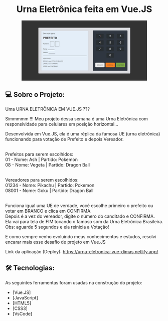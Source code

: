<h1 align="center">
    Urna Eletrônica feita em Vue.JS
</h1>

<p align="center" style="display: flex; align-items: flex-start; justify-content: center;">
  <img alt="PROJECT" title="#PROJECT" src="https://github.com/dimascapelari/urna-eletronica-vue/blob/main/src/assets/img/UE.jpg" width="400px">
</p>



## 💻 Sobre o Projeto:

Uma URNA ELETRÔNICA EM VUE.JS ???  

Simmmmm !!! Meu projeto dessa semana é uma Urna Eletrônica com responsividade para celulares em posição horizontal... <br>

Desenvolvida em Vue.JS, ela é uma réplica da famosa UE (urna eletrônica) funcionando para votação de Prefeito e depois Vereador.<br><br>

Prefeitos para serem escolhidos: <br>
01 - Nome: Ash | Partido: Pokemon <br>
08 - Nome: Vegeta | Partido: Dragon Ball <br><br>

Vereadores para serem escolhidos: <br>
01234 - Nome: Pikachu | Partido: Pokemon <br>
08001 - Nome: Goku | Partido: Dragon Ball <br> <br>

Funciona igual uma UE de verdade, você escolhe primeiro o prefeito ou votar em BRANCO e clica em CONFIRMA.<br>
Depois é a vez do vereador, digite o número do canditado e CONFIRMA.<br>
Ela vai para tela de FIM tocando o famoso som da Urna Eletrônica Brasileira. Obs: aguarde 5 segundos e ela reinicia a Votação!<br>


E como sempre venho evoluindo meus conhecimentos e estudos, resolvi encarar mais esse desafio de projeto em Vue.JS

Link da aplicação (Deploy): https://urna-eletronica-vue-dimas.netlify.app/

## 🛠 Tecnologias:

As seguintes ferramentas foram usadas na construção do projeto:

- [Vue.JS]
- [JavaScript]
- [HTML5]
- [CSS3]
- [VsCode]

